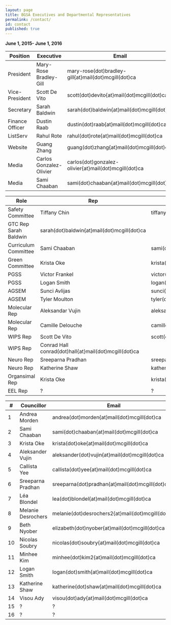 ```yaml
---
layout: page
title: BGSA Executives and Departmental Representatives
permalink: /contact/
id: contact
published: true
---
```


**June 1, 2015- June 1, 2016**

Position | Executive | Email
-----|----|----
President | Mary-Rose Bradley-Gill | mary-rose(dot)bradley-gill{at}mail(dot)mcgill(dot)ca
Vice-President | Scott De Vito | scott(dot)devito{at}mail(dot)mcgill(dot)ca
Secretary | Sarah Baldwin | sarah(dot)baldwin{at}mail(dot)mcgill(dot)ca
Finance Officer | Dustin Raab | dustin(dot)raab{at}mail(dot)mcgill(dot)ca
ListServ | Rahul Rote | rahul(dot)rote{at}mail(dot)mcgill(dot)ca
Website | Guang Zhang | guang(dot)zhang{at}mail(dot)mcgill(dot)ca
Media | Carlos Gonzalez-Olivier | carlos(dot)gonzalez-olivier{at}mail(dot)mcgill(dot)ca
Media | Sami Chaaban | sami(dot)chaaban{at}mail(dot)mcgill(dot)ca

Role| Rep | Email 
----|----|----
Safety Committee | Tiffany Chin | tiffany(dot)chin{at}mail(dot)mcgill(dot)ca
GTC Rep Sarah Baldwin | sarah(dot)baldwin{at}mail(dot)mcgill(dot)ca
Curriculum Committee | Sami Chaaban | sami(dot)chaaban{at}mail(dot)mcgill(dot)ca
Green Committee | Krista Oke | krista(dot)oke{at}mail(dot)mcgill(dot)ca
PGSS | Victor Frankel | victor(dot)frankel{at}mail(dot)mcgill(dot)ca
PGSS | Logan Smith | logan(dot)smith{at}mail(dot)mcgill(dot)ca
AGSEM | Sunci Avlijas | sunci(dot)avlijas{at}mail(dot)mcgill(dot)ca
AGSEM | Tyler Moulton | tyler(dot)moulton{at}mail(dot)mcgill(dot)ca
Molecular Rep | Aleksandar Vujin | aleksandar(dot)vujin{at}mail(dot)mcgill(dot)ca
Molecular Rep | Camille Delouche | camille(dot)delouch{at}mail(dot)mcgill(dot)c
WIPS Rep | Scott De Vito | scott(dot)devito{at}mail(dot)mcgill(dot)ca
WIPS Rep | Conrad Hall conrad(dot)hall{at}mail(dot)mcgill(dot)ca
Neuro Rep | Sreeparna Pradhan | sreeparna(dot)pradhan{at}mail(dot)mcgill(dot)ca
Neuro Rep | Katherine Shaw | katherine(dot)shaw{at}mail(dot)mcgill(dot)ca
Organsimal Rep | Krista Oke | krista(dot)oke{at}mail(dot)mcgill(dot)ca
EEL Rep | ? | ?


\#| Councillor | Email 
----|----|----
1 | Andrea Morden | andrea(dot)morden{at}mail(dot)mcgill(dot)ca
2 | Sami Chaaban | sami(dot)chaaban{at}mail(dot)mcgill(dot)ca
3 | Krista Oke | krista(dot)oke{at}mail(dot)mcgill(dot)ca
4 | Aleksander Vujin | aleksander(dot)vujin{at}mail(dot)mcgill(dot)ca
5 | Callista Yee | callista(dot)yee{at}mail(dot)mcgill(dot)ca
6 | Sreeparna Pradhan | sreeparna(dot)pradhan{at}mail(dot)mcgill(dot)ca
7 | Léa Blondel | lea(dot)blondel{at}mail(dot)mcgill(dot)ca
8 | Melanie Desrochers | melanie(dot)desrochers2{at}mail(dot)mcgill(dot)ca
9 | Beth Nyober | elizabeth(dot)nyober{at}mail(dot)mcgill(dot)ca
10 | Nicolas Soubry | nicolas(dot)soubry{at}mail(dot)mcgill(dot)ca
11 | Minhee Kim | minhee(dot)kim2{at}mail(dot)mcgill(dot)ca
12 | Logan Smith | logan(dot)smith{at}mail(dot)mcgill(dot)ca
13 | Katherine Shaw | katherine(dot)shaw{at}mail(dot)mcgill(dot)ca
14 | Visou Ady | visou(dot)ady{at}mail(dot)mcgill(dot)ca
15 | ? | ?
16 | ? | ?